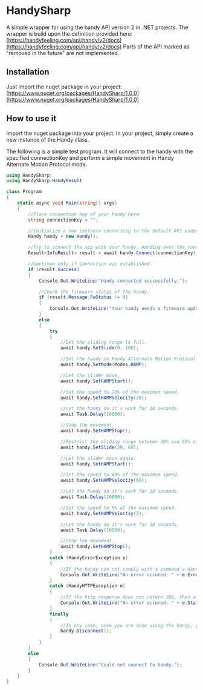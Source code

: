 # HandySharp

A simple wrapper for using the handy API version 2 in .NET projects.
The wrapper is build upon the definition provided here: [https://handyfeeling.com/api/handy/v2/docs](https://handyfeeling.com/api/handy/v2/docs)
Parts of the API marked as "removed in the future" are not implemented.

## Installation

Just import the nuget package in your project: [https://www.nuget.org/packages/HandySharp/1.0.0](https://www.nuget.org/packages/HandySharp/1.0.0)

## How to use it

Import the nuget package into your project.
In your project, simply create a new instance of the Handy class.

The following is a simple test program. It will connect to the handy with the specified connectionKey and
perform a simple movement in Handy Alternate Motion Protocol mode.
```csharp
using HandySharp;
using HandySharp.HandyResult

class Program
{
    static async void Main(string[] args)
    {
        //Place connection key of your handy here.
        string connectionKey = "";

        //Initialize a new instance connecting to the default API endpoints.
        Handy handy = new Handy();

        //Try to connect the app with your handy. Handing over the connection key generated by your handy.
        Result<InfoResult> result = await handy.Connect(connectionKey);

        //Continue only if connection was established.
        if (result.Success)
        {
            Console.Out.WriteLine("Handy connected successfully.");

            //Check the firmware status of the handy.
            if (result.Message.FwStatus != 0)
            {
                Console.Out.WriteLine("Your handy needs a firmware update to use this API. Please update it before attempting to run this example.")
            }
            else
            {
                try
                {
                    //Set the sliding range to full.
                    await handy.SetSlide(0, 100);

                    //Set the handy in Handy Alternate Motion Protocol mode.
                    await handy.SetMode(Modes.HAMP);

                    //Let the slider move.
                    await handy.SetHAMPStart();

                    //Set the speed to 20% of the maximum speed.
                    await handy.SetHAMPVelocity(20);

                    //Let the handy do it's work for 10 seconds.
                    await Task.Delay(10000);

                    //Stop the movement.
                    await handy.SetHAMPStop();

                    //Restrict the sliding range between 30% and 60% of the maximum range.
                    await handy.SetSlide(30, 60);

                    //Let the slider move again.
                    await handy.SetHAMPStart();

                    //Set the speed to 60% of the maximum speed.
                    await handy.SetHAMPVeloctiy(60);

                    //Let the handy do it's work for 10 seconds.
                    await Task.Delay(10000);

                    //Set the speed to 5% of the maximum speed.
                    await handy.SetHAMPVeloctiy(5);

                    //Let the handy do it's work for 10 seconds.
                    await Task.Delay(10000);

                    //Stop the movement.
                    await handy.SetHAMPStop();
                }
                catch (HandyErrorException e)
                {
                    //If the handy can not comply with a command a HandyErrorException will be thrown.
                    Console.Out.WriteLine("An error occured: " + e.Error.Message);
                }
                catch (HandyHTTPException e)
                {
                    //If the http response does not return 200, then a HandyHTTPException will be thrown.
                    Console.Out.WriteLine("An error occured: " + e.StatusCode);
                }
                finally
                {
                    //In any case, once you are done using the handy, you should disconnect.
                    handy.Disconnect();
                }
            }
        }
        else
        {
            Console.Out.WriteLine("Could not connect to handy.");
        }
    }
}
```